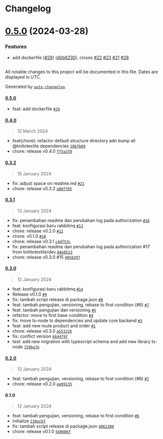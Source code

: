 # Changelog

# [0.5.0](https://github.com/knittotextile/rest-boilerplate-ts/compare/0.4.0...0.5.0) (2024-03-28)


### Features

* add dockerfile ([#29](https://github.com/knittotextile/rest-boilerplate-ts/issues/29)) ([d0b6230](https://github.com/knittotextile/rest-boilerplate-ts/commit/d0b6230d4e6c661cf1b33ec70e67d5a4194d2554)), closes [#22](https://github.com/knittotextile/rest-boilerplate-ts/issues/22) [#23](https://github.com/knittotextile/rest-boilerplate-ts/issues/23) [#21](https://github.com/knittotextile/rest-boilerplate-ts/issues/21) [#28](https://github.com/knittotextile/rest-boilerplate-ts/issues/28)

##

All notable changes to this project will be documented in this file. Dates are displayed in UTC.

Generated by [`auto-changelog`](https://github.com/CookPete/auto-changelog).

#### [0.5.0](https://github.com/knittotextile/rest-boilerplate-ts/compare/0.4.0...0.5.0)

- feat: add dockerfile [`#29`](https://github.com/knittotextile/rest-boilerplate-ts/pull/29)

#### [0.4.0](https://github.com/knittotextile/rest-boilerplate-ts/compare/0.3.2...0.4.0)

> 12 March 2024

- feat(chore): refactor default structure directory adn bump all @knitotextile dependencies [`18bfb09`](https://github.com/knittotextile/rest-boilerplate-ts/commit/18bfb09f0006a9c078af124c172c359abd396851)
- chore: release v0.4.0 [`ff5a370`](https://github.com/knittotextile/rest-boilerplate-ts/commit/ff5a370363720566825e8243d7c904e293286dce)

#### [0.3.2](https://github.com/knittotextile/rest-boilerplate-ts/compare/0.3.1...0.3.2)

> 15 January 2024

- fix: adjust space on readme.md [`#21`](https://github.com/knittotextile/rest-boilerplate-ts/pull/21)
- chore: release v0.3.2 [`a80ff05`](https://github.com/knittotextile/rest-boilerplate-ts/commit/a80ff052a394a7e2a98c3da63bc6c77f23070b61)

#### [0.3.1](https://github.com/knittotextile/rest-boilerplate-ts/compare/0.3.0...0.3.1)

> 13 January 2024

- fix: penambahan readme dan perubahan log pada authorization [`#16`](https://github.com/knittotextile/rest-boilerplate-ts/pull/16)
- feat: konfigurasi baru rabbitmq [`#13`](https://github.com/knittotextile/rest-boilerplate-ts/pull/13)
- chore: release v0.2.0 [`#12`](https://github.com/knittotextile/rest-boilerplate-ts/pull/12)
- chore: v0.1.0 [`#10`](https://github.com/knittotextile/rest-boilerplate-ts/pull/10)
- chore: release v0.3.1 [`c4df53c`](https://github.com/knittotextile/rest-boilerplate-ts/commit/c4df53ceffe58ad232e57e91e79985ba60796ceb)
- fix: penambahan readme dan perubahan log pada authorization #17 from knittotextile/dev [`84e0523`](https://github.com/knittotextile/rest-boilerplate-ts/commit/84e0523ae1f39e97d48ef92c430f5b54f8e1a622)
- chore: release v0.3.0  #15 [`4058207`](https://github.com/knittotextile/rest-boilerplate-ts/commit/4058207cf675851d95e242ec0a8d963a3bf8ce00)

#### [0.3.0](https://github.com/knittotextile/rest-boilerplate-ts/compare/0.2.0...0.3.0)

> 12 January 2024

- feat: konfigurasi baru rabbitmq  [`#14`](https://github.com/knittotextile/rest-boilerplate-ts/pull/14)
- Release v0.1.0 [`#9`](https://github.com/knittotextile/rest-boilerplate-ts/pull/9)
- fix: tambah script release di package.json [`#8`](https://github.com/knittotextile/rest-boilerplate-ts/pull/8)
- feat: tambah pengujian, versioning, rebase to first condition (#6) [`#7`](https://github.com/knittotextile/rest-boilerplate-ts/pull/7)
- feat: tambah pengujian dan versioning [`#5`](https://github.com/knittotextile/rest-boilerplate-ts/pull/5)
- refactor: move to first base condition [`#4`](https://github.com/knittotextile/rest-boilerplate-ts/pull/4)
- fix: move ts-node to dependencies and update core backend [`#3`](https://github.com/knittotextile/rest-boilerplate-ts/pull/3)
- feat: add new route product and order [`#1`](https://github.com/knittotextile/rest-boilerplate-ts/pull/1)
- chore: release v0.3.0 [`a553226`](https://github.com/knittotextile/rest-boilerplate-ts/commit/a553226fa31ac6032f184390edd61b4da74d822a)
- fix: conflict version [`664df9f`](https://github.com/knittotextile/rest-boilerplate-ts/commit/664df9f58e1efccf8a47008911278199909a1e3f)
- test: add new migration with typescript schema and add new library ts-node [`729ba7e`](https://github.com/knittotextile/rest-boilerplate-ts/commit/729ba7e5e367a801f34f6b62232b2281fdc852d5)

#### [0.2.0](https://github.com/knittotextile/rest-boilerplate-ts/compare/0.1.0...0.2.0)

> 12 January 2024

- feat: tambah pengujian, versioning, rebase to first condition (#6) [`#7`](https://github.com/knittotextile/rest-boilerplate-ts/pull/7)
- chore: release v0.2.0 [`ee09135`](https://github.com/knittotextile/rest-boilerplate-ts/commit/ee0913525e208f58a3979154767a3a91792444a4)

#### 0.1.0

> 12 January 2024

- feat: tambah pengujian, versioning, rebase to first condition [`#6`](https://github.com/knittotextile/rest-boilerplate-ts/pull/6)
- initialize [`210acb7`](https://github.com/knittotextile/rest-boilerplate-ts/commit/210acb7f173e0420e9acb05f05a02f825a18a87c)
- fix: tambah script release di package.json [`4861300`](https://github.com/knittotextile/rest-boilerplate-ts/commit/4861300c7c14f0748876915b2b0078b4ef775fbf)
- chore: release v0.1.0 [`549606f`](https://github.com/knittotextile/rest-boilerplate-ts/commit/549606ff9c8140e6b199adca2ea11e4988bb0966)
